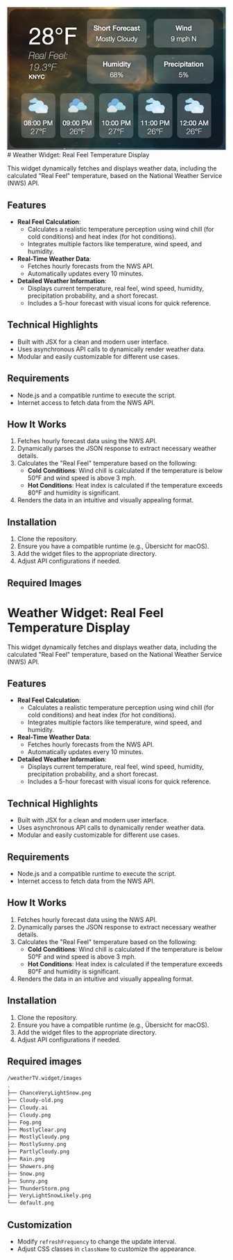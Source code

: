 <img src="screen.png" width=600px>
# Weather Widget: Real Feel Temperature Display

This widget dynamically fetches and displays weather data, including the calculated "Real Feel" temperature, based on the National Weather Service (NWS) API.

## Features
- **Real Feel Calculation**:
  - Calculates a realistic temperature perception using wind chill (for cold conditions) and heat index (for hot conditions).
  - Integrates multiple factors like temperature, wind speed, and humidity.
- **Real-Time Weather Data**:
  - Fetches hourly forecasts from the NWS API.
  - Automatically updates every 10 minutes.
- **Detailed Weather Information**:
  - Displays current temperature, real feel, wind speed, humidity, precipitation probability, and a short forecast.
  - Includes a 5-hour forecast with visual icons for quick reference.

## Technical Highlights
- Built with JSX for a clean and modern user interface.
- Uses asynchronous API calls to dynamically render weather data.
- Modular and easily customizable for different use cases.

## Requirements
- Node.js and a compatible runtime to execute the script.
- Internet access to fetch data from the NWS API.

## How It Works
1. Fetches hourly forecast data using the NWS API.
2. Dynamically parses the JSON response to extract necessary weather details.
3. Calculates the "Real Feel" temperature based on the following:
   - **Cold Conditions**: Wind chill is calculated if the temperature is below 50°F and wind speed is above 3 mph.
   - **Hot Conditions**: Heat index is calculated if the temperature exceeds 80°F and humidity is significant.
4. Renders the data in an intuitive and visually appealing format.

## Installation
1. Clone the repository.
2. Ensure you have a compatible runtime (e.g., Übersicht for macOS).
3. Add the widget files to the appropriate directory.
4. Adjust API configurations if needed.

## Required Images


# Weather Widget: Real Feel Temperature Display

This widget dynamically fetches and displays weather data, including the calculated "Real Feel" temperature, based on the National Weather Service (NWS) API.

## Features
- **Real Feel Calculation**:
  - Calculates a realistic temperature perception using wind chill (for cold conditions) and heat index (for hot conditions).
  - Integrates multiple factors like temperature, wind speed, and humidity.
- **Real-Time Weather Data**:
  - Fetches hourly forecasts from the NWS API.
  - Automatically updates every 10 minutes.
- **Detailed Weather Information**:
  - Displays current temperature, real feel, wind speed, humidity, precipitation probability, and a short forecast.
  - Includes a 5-hour forecast with visual icons for quick reference.

## Technical Highlights
- Built with JSX for a clean and modern user interface.
- Uses asynchronous API calls to dynamically render weather data.
- Modular and easily customizable for different use cases.

## Requirements
- Node.js and a compatible runtime to execute the script.
- Internet access to fetch data from the NWS API.

## How It Works
1. Fetches hourly forecast data using the NWS API.
2. Dynamically parses the JSON response to extract necessary weather details.
3. Calculates the "Real Feel" temperature based on the following:
   - **Cold Conditions**: Wind chill is calculated if the temperature is below 50°F and wind speed is above 3 mph.
   - **Hot Conditions**: Heat index is calculated if the temperature exceeds 80°F and humidity is significant.
4. Renders the data in an intuitive and visually appealing format.

## Installation
1. Clone the repository.
2. Ensure you have a compatible runtime (e.g., Übersicht for macOS).
3. Add the widget files to the appropriate directory.
4. Adjust API configurations if needed.

## Required images
``` sh
/weatherTV.widget/images
.
├── ChanceVeryLightSnow.png
├── Cloudy-old.png
├── Cloudy.ai
├── Cloudy.png
├── Fog.png
├── MostlyClear.png
├── MostlyCloudy.png
├── MostlySunny.png
├── PartlyCloudy.png
├── Rain.png
├── Showers.png
├── Snow.png
├── Sunny.png
├── ThunderStorm.png
├── VeryLightSnowLikely.png
└── default.png
```
## Customization
- Modify `refreshFrequency` to change the update interval.
- Adjust CSS classes in `className` to customize the appearance.
